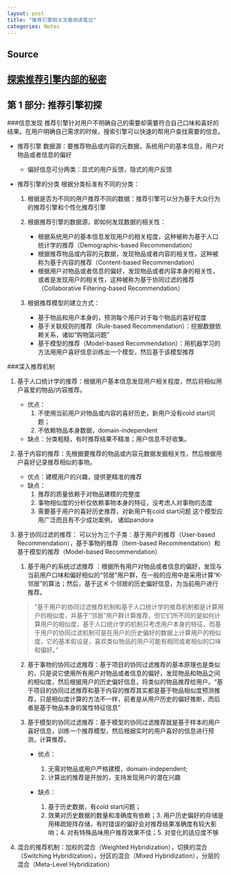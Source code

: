 ```yaml
---
layout: post
title: "推荐引擎相关文章阅读笔记"
categories: Notes
---
```

Source
----------------
[探索推荐引擎内部的秘密][1]  
-------------------------------------------------------------------------------------

第 1 部分: 推荐引擎初探
------------------------------

###信息发现
推荐引擎针对用户不明确自己的需要却需要符合自己口味和喜好的结果。在用户明确自己需求的时候，搜索引擎可以快速的帮用户查找需要的信息。

+ 推荐引擎
    数据源：要推荐物品或内容的元数据，系统用户的基本信息，用户对物品或者信息的偏好
    + 偏好信息可分两类：显式的用户反馈，隐式的用户反馈

+ 推荐引擎的分类
    根据分类标准有不同的分类：

    1. 根据是否为不同的用户推荐不同的数据：推荐引擎可以分为基于大众行为的推荐引擎和个性化推荐引擎

    2. 根据推荐引擎的数据源，即如何发现数据的相关性：
        + 根据系统用户的基本信息发现用户的相关程度，这种被称为基于人口统计学的推荐（Demographic-based Recommendation）
        + 根据推荐物品或内容的元数据，发现物品或者内容的相关性，这种被称为基于内容的推荐（Content-based Recommendation）
        + 根据用户对物品或者信息的偏好，发现物品或者内容本身的相关性，或者是发现用户的相关性，这种被称为基于协同过滤的推荐（Collaborative Filtering-based Recommendation）

    3. 根据推荐模型的建立方式：
        + 基于物品和用户本身的，预测每个用户对于每个物品的喜好程度
        + 基于关联规则的推荐（Rule-based Recommendation）：挖掘数据依赖关系，诸如“购物篮问题”
        + 基于模型的推荐（Model-based Recommendation）：用机器学习的方法用用户喜好信息训练出一个模型，然后基于该模型推荐

###深入推荐机制
1. 基于人口统计学的推荐：根据用户基本信息发现用户相关程度，然后将相似用户喜爱的物品/内容推荐。
    + 优点：
        1. 不使用当前用户对物品或内容的喜好历史，新用户没有cold start问题；
        2. 不依赖物品本身数据，domain-independent
    + 缺点：分类粗糙，有时推荐结果不精准；用户信息不好收集。
2. 基于内容的推荐：先根据要推荐的物品或内容元数据发掘相关性，然后根据用户喜好记录推荐相似的事物。
    + 优点：建模用户的兴趣，提供更精准的推荐
    + 缺点：
        1. 推荐的质量依赖于对物品建模的完整度
        2. 事物相似度的分析仅依赖事物本身的特征，没考虑人对事物的态度
        3. 需要基于用户的喜好历史推荐，对新用户有cold start问题
        这个模型应用广泛而且有不少成功案例， 诸如pandora
3. 基于协同过滤的推荐： 
可以分为三个子类：基于用户的推荐（User-based Recommendation），基于事物的推荐（Item-based Recommendation）和基于模型的推荐（Model-based Recommendation）

    1. 基于用户的系统过滤推荐   ：根据所有用户对物品或者信息的偏好，发现与当前用户口味和偏好相似的“邻居”用户群，在一般的应用中是采用计算“K- 邻居”的算法；然后，基于这 K 个邻居的历史偏好信息，为当前用户进行推荐。
    >“基于用户的协同过滤推荐机制和基于人口统计学的推荐机制都是计算用户的相似度，并基于“邻居”用户群计算推荐，但它们所不同的是如何计算用户的相似度，基于人口统计学的机制只考虑用户本身的特征，而基于用户的协同过滤机制可是在用户的历史偏好的数据上计算用户的相似度，它的基本假设是，喜欢类似物品的用户可能有相同或者相似的口味和偏好。”
    
    2. 基于事物的协同过滤推荐：基于项目的协同过滤推荐的基本原理也是类似的，只是说它使用所有用户对物品或者信息的偏好，发现物品和物品之间的相似度，然后根据用户的历史偏好信息，将类似的物品推荐给用户。“基于项目的协同过滤推荐和基于内容的推荐其实都是基于物品相似度预测推荐，只是相似度计算的方法不一样，前者是从用户历史的偏好推断，而后者是基于物品本身的属性特征信息”

    3. 基于模型的协同过滤推荐：基于模型的协同过滤推荐就是基于样本的用户喜好信息，训练一个推荐模型，然后根据实时的用户喜好的信息进行预测，计算推荐。
        + 优点：
            1. 无需对物品或用户严格建模，domain-independent; 
            2. 计算出的推荐是开放的，支持发现用户的潜在兴趣 

        + 缺点：
            1. 基于历史数据，有cold start问题；
            2. 效果对历史数据的数量和准确度有依赖；3. 用户历史偏好的存储是用稀疏矩阵存储，有时错误的偏好会对推荐结果准确度有较大影响；4. 对有特殊品味用户推荐效果不佳；5. 对变化的适应度不够
    
4. 混合的推荐机制：加权的混合（Weighted Hybridization），切换的混合（Switching Hybridization），分区的混合（Mixed Hybridization），分层的混合（Meta-Level Hybridization）


[1]: http://www.ibm.com/developerworks/cn/views/web/libraryview.jsp?view_by=search&sort_by=Date&sort_order=desc&view_by=Search&search_by=%E6%8E%A2%E7%B4%A2%E6%8E%A8%E8%8D%90%E5%BC%95%E6%93%8E%E5%86%85%E9%83%A8%E7%9A%84%E7%A7%98%E5%AF%86&dwsearch.x=12&dwsearch.y=11&dwsearch=Go  "探索推荐引擎内部的秘密"
